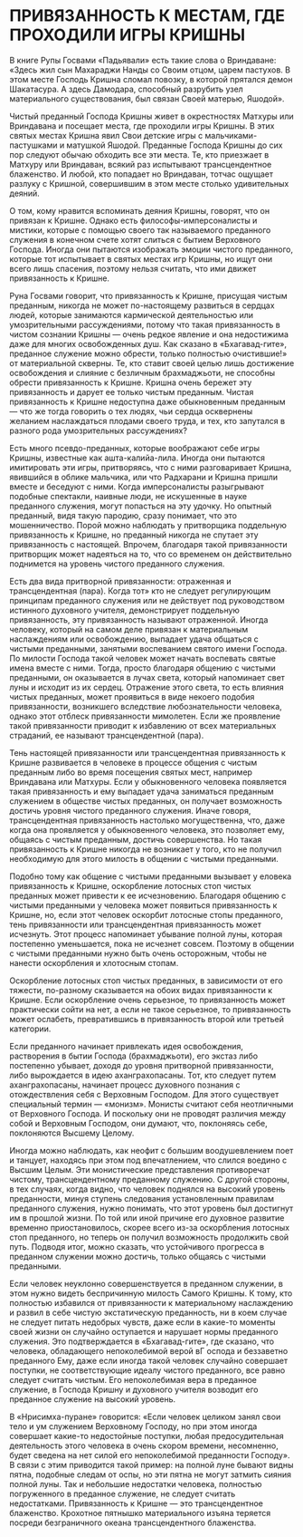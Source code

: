 # ПРИВЯЗАННОСТЬ К МЕСТАМ, ГДЕ ПРОХОДИЛИ ИГРЫ КРИШНЫ

В книге Рупы Госвами «Падьявали» есть такие слова о Вриндаване: «Здесь жил сын Махараджи Нанды со Своим отцом, царем пастухов. В этом месте Господь Кришна сломал повозку, в которой прятался демон Шакатасура. А здесь Дамодара, способный разрубить узел материального существования, был связан Своей матерью, Яшодой».

Чистый преданный Господа Кришны живет в окрестностях Матхуры или Вриндавана и посещает места, где проходили игры Кришны. В этих святых местах Кришна явил Свои детские игры с мальчиками-пастушками и матушкой Яшодой. Преданные Господа Кришны до сих пор следуют обычаю обходить все эти места. Те, кто приезжает в Матхуру или Вриндаван, всякий раз испытывают трансцендентное блаженство. И любой, кто попадает но Вриндаван, тотчас ощущает разлуку с Кришной, совершившим в этом месте столько удивительных деяний.

О том, кому нравится вспоминать деяния Кришны, говорят, что он привязан к Кришне. Однако есть философы-имперсоналисты и мистики, которые с помощью своего так называемого преданного служения в конечном счете хотят слиться с бытием Верховного Господа. Иногда они пытаются изображать эмоции чистого преданного, которые тот испытывает в святых местах игр Кришны, но ищут они всего лишь спасения, поэтому нельзя считать, что ими движет привязанность к Кришне.

Руна Госвами говорит, что привязанность к Кришне, присущая чистым преданным, никогда не может по-настоящему развиться в сердцах людей, которые занимаются кармической деятельностью или умозрительными рассуждениями, потому что такая привязанность в чистом сознании Кришны — очень редкое явление и она недостижима даже для многих освобожденных душ. Как сказано в «Бхагавад-гите», преданное служение можно обрести, только полностью очистившие!» от материальной скверны. Те, кто ставит своей целью лишь достижение освобождения и слияние с безличным брахмаджьоти, не способны обрести привязанность к Кришне. Кришна очень бережет эту привязанность и дарует ее только чистым преданным. Чистая привязанность к Кришне недоступна даже обыкновенным преданным — что же тогда говорить о тех людях, чьи сердца осквернены желанием наслаждаться плодами своего труда, и тех, кто запутался в разного рода умозрительных рассуждениях?

Есть много псевдо-преданных, которые воображают себе игры Кришны, известные как ашта-калийа-лила. Иногда они пытаются имитировать эти игры, притворяясь, что с ними разговаривает Кришна, явившийся в облике мальчика, или что Радхарани и Кришна пришли вместе и беседуют с ними. Когда имперсоналисты разыгрывают подобные спектакли, наивные люди, не искушенные в науке преданного служения, могут попасться на эту удочку. Но опытный преданный, видя такую пародию, сразу понимает, что это мошенничество. Порой можно наблюдать у притворщика поддельную привязанность к Кришне, но преданный никогда не спутает эту привязанность с настоящей. Впрочем, благодаря такой привязанности притворщик может надеяться на то, что со временем он действительно поднимется на уровень чистого преданного служения.

Есть два вида притворной привязанности: отраженная и трансцендентная (пара). Когда тот» кто не следует регулирующим принципам преданного служения или не действует под руководством истинного духовного учителя, демонстрирует поддельную привязанность, эту привязанность называют отраженной. Иногда человеку, который на самом деле привязан к материальным наслаждениям или освобождению, выпадает удача общаться с чистыми преданными, занятыми воспеванием святого имени Господа. По милости Господа такой человек может начать воспевать святые имена вместе с ними. Тогда, просто благодаря общению с чистыми преданными, он оказывается в лучах света, который напоминает свет луны и исходит из их сердец. Отражение этого света, то есть влияния чистых преданных, может проявиться в виде некоего подобия привязанности, возникшего вследствие любознательности человека, однако этот отблеск привязанности мимолетен. Если же проявление такой привязанности приводит к избавлению от всех материальных страданий, ее называют трансцендентной (пара).

Тень настоящей привязанности или трансцендентная привязанность к Кришне развивается в человеке в процессе общения с чистым преданным либо во время посещения святых мест, например Вриндавана или Матхуры. Если у обыкновенного человека появляется такая привязанность и ему выпадает удача заниматься преданным служением в обществе чистых преданных, он получает возможность достичь уровня чистого преданного служения. Иначе говоря, трансцендентная привязанность настолько могущественна, что, даже когда она проявляется у обыкновенного человека, это позволяет ему, общаясь с чистым преданным, достичь совершенства. Но такая привязанность к Кришне никогда не возникает у того, кто не получил необходимую для этого милость в общении с чистыми преданными.

Подобно тому как общение с чистыми преданными вызывает у еловека привязанность к Кришне, оскорбление лотосных стоп чистых преданных может привести к ее исчезновению. Благодаря общению с чистыми преданными у человека может появиться привязанность к Кришне, но, если этот человек оскорбит лотосные стопы преданного, тень привязанности или трансцендентная привязанность может исчезнуть. Этот процесс напоминает убывание полной луны, которая постепенно уменьшается, пока не исчезнет совсем. Поэтому в общении с чистыми преданными нужно быть очень осторожным, чтобы не нанести оскорбления и хлотосным стопам.

Оскорбление лотосных стоп чистых преданных, в зависимости от его тяжести, по-разному сказывается на обоих видах привязанности к Кришне. Если оскорбление очень серьезное, то привязанность может практически сойти на нет, а если не такое серьезное, то привязанность может ослабеть, превратившись в привязанность второй или третьей категории.

Если преданного начинает привлекать идея освобождения, растворения в бытии Господа (брахмаджьоти), его экстаз либо постепенно убывает, доходя до уровня притворной привязанности, либо вырождается в идею аханграхопасаны. Тот, кто следует путем аханграхопасаны, начинает процесс духовного познания с отождествления себя с Верховным Господом. Для этого существует специальный термин — «монизм». Монисты считают себя неотличными от Верховного Господа. И поскольку они не проводят различия между собой и Верховным Господом, они думают, что, поклоняясь себе, поклоняются Высшему Целому.

Иногда можно наблюдать, как неофит с большим воодушевлением поет и танцует, находясь при этом под впечатлением, что слился воедино с Высшим Целым. Эти монистические представления противоречат чистому, трансцендентному преданному служению. С другой стороны, в тех случаях, когда видно, что человек поднялся на высокий уровень преданности, минуя ступень следования установленным правилам преданного служения, нужно понимать, что этот уровень был достигнут им в прошлой жизни. По той или иной причине его духовное развитие временно приостановилось, скорее всего из-за оскорбления лотосных стоп преданного, но теперь он получил возможность продолжить свой путь. Подводя итог, можно сказать, что устойчивого прогресса в преданном служении можно достичь, только общаясь с чистыми преданными.

Если человек неуклонно совершенствуется в преданном служении, в этом нужно видеть беспричинную милость Самого Кришны. К тому, кто полностью избавился от привязанности к материальному наслаждению и развил в себе чистую экстатическую преданность, ни в коем случае не следует питать недобрых чувств, даже если в какие-то моменты своей жизни он случайно оступается и нарушает нормы преданного служения. Это подтверждается в «Бхагавад-гите», где сказано, что человека, обладающего непоколебимой верой вГ оспода и беззаветно преданного Ему, даже если иногда такой человек случайно совершает поступки, не соответствующие идеалу чистого преданного, все равно следует считать чистым. Его непоколебимая вера в преданное служение, в Господа Кришну и духовного учителя возводит его преданное служение на высокий уровень.

В «Нрисимха-пуране» говорится: «Если человек целиком занял свои тело и ум служением Верховному Господу, но при этом иногда совершает какие-то недостойные поступки, любая предосудительная деятельность этого человека в очень скором времени, несомненно, будет сведена на нет силой его непоколебимой преданности Господу». В связи с этим приводится такой пример: на полной луне бывают видны пятна, подобные следам от оспы, но эти пятна не могут затмить сияния полной луны. Так и небольшие недостатки человека, полностью погруженного в преданное служение, не следует считать недостатками. Привязанность к Кришне — это трансцендентное блаженство. Крохотное пятнышко материального изъяна теряется посреди безграничного океана трансцендентного блаженства.
